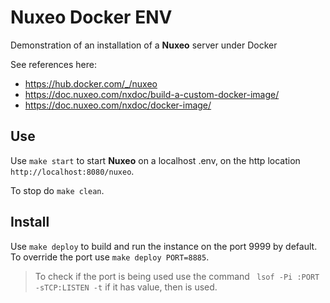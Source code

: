 # Nuxeo Docker ENV

Demonstration of an installation of a **Nuxeo** server under Docker

See references here:

- https://hub.docker.com/_/nuxeo
- https://doc.nuxeo.com/nxdoc/build-a-custom-docker-image/
- https://doc.nuxeo.com/nxdoc/docker-image/

## Use

Use `make start` to start **Nuxeo** on a localhost .env, on the http location `http://localhost:8080/nuxeo`.

To stop do `make clean`.

## Install

Use `make deploy` to build and run the instance on the port 9999 by default. To override the port use `make deploy PORT=8885`.

> To check if the port is being used use the command ` lsof -Pi :PORT -sTCP:LISTEN -t` if it has value, then is used.
